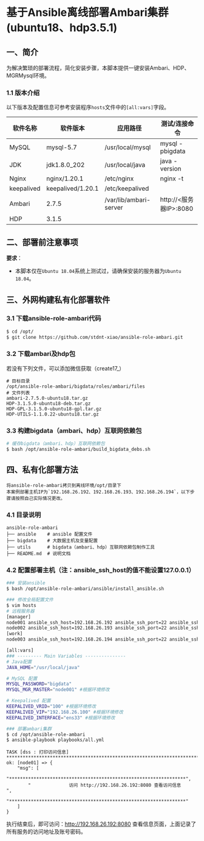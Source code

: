 # 基于Ansible离线部署Ambari集群(ubuntu18、hdp3.5.1)

## 一、简介

为解决繁琐的部署流程，简化安装步骤，本脚本提供一键安装Ambari、HDP、MGRMysql环境。

### 1.1 版本介绍

以下版本及配置信息可参考安装程序`hosts`文件中的`[all:vars]`字段。

|   软件名称  |  软件版本   |   应用路径  |  测试/连接命令   |
|-----|-----|-----|-----|
|   MySQL  |  mysql-5.7   |   /usr/local/mysql   |  mysql -pbigdata |
|   JDK  |  jdk1.8.0_202   |  /usr/local/java   |  java -version   |
|   Nginx  |  nginx/1.20.1   |   /etc/nginx  |   nginx -t   |
|  keepalived   |  keepalived/1.20.1   |   /etc/keepalived   |     |
|  Ambari   |   2.7.5   |  /var/lib/ambari-server    |   http://<服务器IP>:8080   |
|  HDP   |  3.1.5    |     |     |

## 二、部署前注意事项

**要求**：

- 本脚本仅在`Ubuntu 18.04`系统上测试过，请确保安装的服务器为`Ubuntu 18.04`。

## 三、外网构建私有化部署软件
### 3.1 下载ansible-role-ambari代码
```bash
$ cd /opt/
$ git clone https://github.com/stdnt-xiao/ansible-role-ambari.git
```
### 3.2 下载ambari及hdp包
若没有下列文件，可以添加微信获取（create17_）
```
# 目标目录
/opt/ansible-role-ambari/bigdata/roles/ambari/files
# 文件列表
ambari-2.7.5.0-ubuntu18.tar.gz
HDP-3.1.5.0-ubuntu18-deb.tar.gz
HDP-GPL-3.1.5.0-ubuntu18-gpl.tar.gz
HDP-UTILS-1.1.0.22-ubuntu18.tar.gz
```
### 3.3 构建bigdata（ambari、hdp）互联网依赖包
```bash
# 缓存bigdata（ambari、hdp）互联网依赖包
$ bash /opt/ansible-role-ambari/build_bigdata_debs.sh
```
## 四、私有化部署方法
```text
将ansible-role-ambari拷贝到离线环境/opt/目录下
本案例部署主机IP为`192.168.26.192、192.168.26.193、192.168.26.194`，以下步骤请按照自己实际情况更改。
```
### 4.1 目录说明
```text
ansible-role-ambari
├── ansible    # ansible 配置文件
├── bigdata    # 大数据主机及变量配置
├── utils      # bigdata（ambari、hdp）互联网依赖包制作工具
├── README.md  # 说明文档
```
### 4.2 配置部署主机（注：ansible_ssh_host的值不能设置127.0.0.1）
```bash
### 安装ansible
$ bash /opt/ansible-role-ambari/ansible/install_ansible.sh

### 修改全局配置文件
$ vim hosts
# 远程服务器
[manager]
node001 ansible_ssh_host=192.168.26.192 ansible_ssh_port=22 ansible_ssh_pass=bigdata STATE=MASTER KEEPALIVED_PRIORITY=100
node002 ansible_ssh_host=192.168.26.193 ansible_ssh_port=22 ansible_ssh_pass=bigdata STATE=BACKUP KEEPALIVED_PRIORITY=90
[work]
node003 ansible_ssh_host=192.168.26.194 ansible_ssh_port=22 ansible_ssh_pass=bigdata

[all:vars]
### --------- Main Variables ---------------
# Java配置
JAVA_HOME="/usr/local/java"

# MySQL 配置
MYSQL_PASSWORD="bigdata"
MYSQL_MGR_MASTER="node001" #根据环境修改

# Keepalived 配置
KEEPALIVED_VRID="100" #根据环境修改
KEEPALIVED_VIP="192.168.26.100" #根据环境修改
KEEPALIVED_INTERFACE="ens33" #根据环境修改

### 部署ambari集群
$ cd /opt/ansible-role-ambari
$ ansible-playbook playbooks/all.yml
```
```
TASK [dss : 打印访问信息] *****************************************************************************************
ok: [node01] => {
    "msg": [
        "*****************************************************************", 
        "              访问 http://192.168.26.192:8080 查看访问信息                 ", 
        "*****************************************************************"
    ]
}
```
执行结束后，即可访问：http://192.168.26.192:8080 查看信息页面，上面记录了所有服务的访问地址及账号密码。
